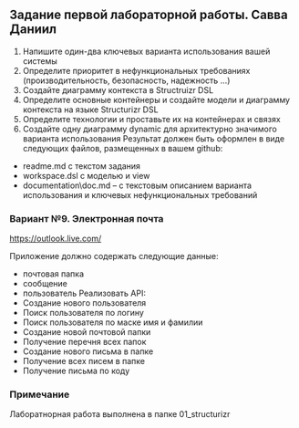 ## Задание первой лабораторной работы. Савва Даниил

1. Напишите один-два ключевых варианта использования вашей системы
2. Определите приоритет в нефункциональных требованиях (производительность, 
безопасность, надежность …)
3. Создайте диаграмму контекста в Structruizr DSL
4. Определите основные контейнеры и создайте модели и диаграмму контекста
на языке Structurizr DSL
5. Определите технологии и проставьте их на контейнерах и связях
6. Создайте одну диаграмму dynamic для архитектурно значимого варианта 
использования
Результат должен быть оформлен в виде следующих файлов, размещенных в вашем 
github:
- readme.md с текстом задания
- workspace.dsl с моделью и view
- documentation\doc.md – с текстовым описанием варианта использования 
и ключевых нефункциональных требований

### Вариант №9. Электронная почта

https://outlook.live.com/

Приложение должно содержать следующие данные:
- почтовая папка
- сообщение
- пользователь
Реализовать API:
- Создание нового пользователя
- Поиск пользователя по логину
- Поиск пользователя по маске имя и фамилии
- Создание новой почтовой папки
- Получение перечня всех папок
- Создание нового письма в папке
- Получение всех писем в папке
- Получение письма по коду

### Примечание

Лаборатнорная работа выполнена в папке 01_structurizr